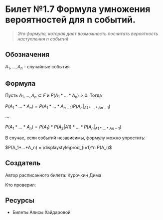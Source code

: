 # Билет №1.7 Формула умножения вероятностей для  n  событий.
> *Это формула, которая даёт возможность посчитать вероятность наступления n событий*

## Обозначения

$A_1, ..., A_n$ - случайные события


## Формула

Пусть $A_1, ..., A_n \subset F$ и $P(A_1*...*A_n) > 0$. Тогда  

$P(A_1*...*A_n) = P(A_1 * ... * A_{n-1}) P(A_n |_{A1 * ... * An-1})$

$\cdots$

$P(A_1*...*A_n) = P(A_1) * P(A_{2} |A1) * ... * P(A_n |_{A1 * ... * An-1})$ 

В случае, если событий независимы, формулу можно упростить:
 
$P(A_1*...*A_n) = \displaystyle\prod_{i=1}^n P(A_i)$

## Создатель

Автор расписанного билета: Курочкин Дима

Кто проверил:


## Ресурсы
- Билеты Алисы Хайдаровой
